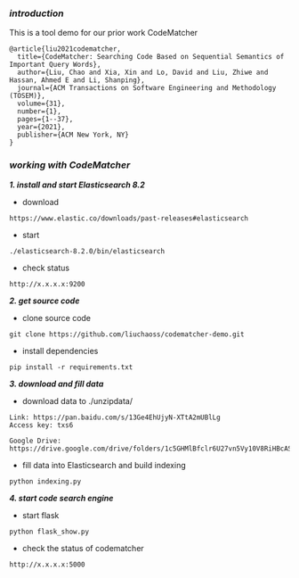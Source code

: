 ### ***introduction***
This is a tool demo for our prior work CodeMatcher

```
@article{liu2021codematcher,
  title={CodeMatcher: Searching Code Based on Sequential Semantics of Important Query Words},
  author={Liu, Chao and Xia, Xin and Lo, David and Liu, Zhiwe and Hassan, Ahmed E and Li, Shanping},
  journal={ACM Transactions on Software Engineering and Methodology (TOSEM)},
  volume={31},
  number={1},
  pages={1--37},
  year={2021},
  publisher={ACM New York, NY}
}
```

### ***working with CodeMatcher***
***1. install and start Elasticsearch 8.2***

- download

`https://www.elastic.co/downloads/past-releases#elasticsearch`

- start

`./elasticsearch-8.2.0/bin/elasticsearch`

- check status

`http://x.x.x.x:9200`

***2. get source code***

- clone source code

`git clone https://github.com/liuchaoss/codematcher-demo.git`

- install dependencies

`pip install -r requirements.txt`

***3. download and fill data***

- download data to ./unzipdata/ 

```
Link: https://pan.baidu.com/s/13Ge4EhUjyN-XTtA2mUBlLg
Access key: txs6

Google Drive: https://drive.google.com/drive/folders/1c5GHMlBfclr6U27vn5Vy10V8RiHBcASs
```

- fill data into Elasticsearch and build indexing

`python indexing.py`

***4. start code search engine***

- start flask

`python flask_show.py`

- check the status of codematcher

`http://x.x.x.x:5000`
